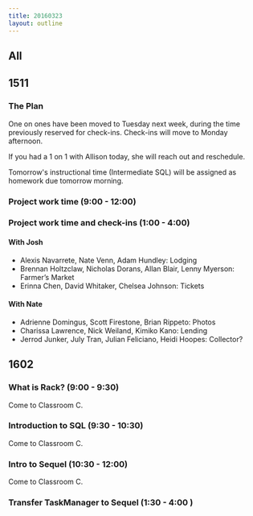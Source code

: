 ```yaml
---
title: 20160323
layout: outline
---
```


## All

## 1511

### The Plan

One on ones have been moved to Tuesday next week, during the time previously reserved for check-ins. Check-ins will move to Monday afternoon.

If you had a 1 on 1 with Allison today, she will reach out and reschedule.

Tomorrow's instructional time (Intermediate SQL) will be assigned as homework due tomorrow morning.

### Project work time (9:00 - 12:00)

### Project work time and check-ins (1:00 - 4:00)

#### With Josh
- Alexis Navarrete, Nate Venn, Adam Hundley: Lodging
- Brennan Holtzclaw, Nicholas Dorans, Allan Blair, Lenny Myerson: Farmer’s Market
- Erinna Chen, David Whitaker, Chelsea Johnson: Tickets

#### With Nate

- Adrienne Domingus, Scott Firestone, Brian Rippeto: Photos
- Charissa Lawrence, Nick Weiland, Kimiko Kano: Lending
- Jerrod Junker, July Tran, Julian Feliciano, Heidi Hoopes: Collector?


## 1602

### What is Rack? (9:00 - 9:30)

Come to Classroom C.

### Introduction to SQL (9:30 - 10:30)

Come to Classroom C.

### Intro to Sequel (10:30 - 12:00)

Come to Classroom C.

### Transfer TaskManager to Sequel (1:30 - 4:00 )
